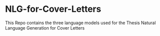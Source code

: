 # NLG-for-Cover-Letters

This Repo contains the three language models used for the Thesis Natural Language Generation for Cover Letters
